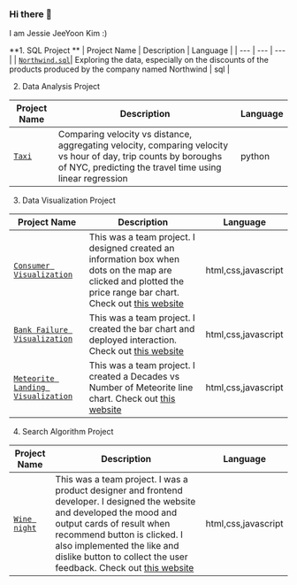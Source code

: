 ### Hi there 👋

I am Jessie JeeYoon Kim :) 

**1. SQL Project 
**
| Project Name | Description | Language |
| --- | --- | --- |
| [`Northwind.sql`](https://github.com/jeeyoonkim/sql-projects/blob/master/Northwind.sql)| Exploring the data, especially on the discounts of the products produced by the company named Northwind | sql |

2. Data Analysis Project 

| Project Name | Description | Language |
| --- | --- | --- |
| [`Taxi`](https://github.com/jeeyoonkim/taxi-data-analysis) | Comparing velocity vs distance, aggregating velocity, comparing velocity vs hour of day, trip counts by boroughs of NYC, predicting the travel time using linear regression | python |

3. Data Visualization Project 

| Project Name | Description | Language |
| --- | --- | --- |
| [`Consumer Visualization`](https://github.com/jeeyoonkim/consumer-visualization) | This was a team project. I designed created an information box when dots on the map are clicked and plotted the price range bar chart. Check out [this website](https://pittsburg-houses.onrender.com/) | html,css,javascript |
| [`Bank Failure Visualization`](https://github.com/jeeyoonkim/bank-failures-visualization) | This was a team project. I created the bar chart and deployed interaction. Check out [this website](https://bank-failures-visualization.onrender.com/) | html,css,javascript |
| [`Meteorite Landing Visualization`](https://github.com/jeeyoonkim/meteorite-landings-visualization) | This was a team project. I created a Decades vs Number of Meteorite line chart. Check out [this website](https://meteorite-landings-visualization.onrender.com/) | html,css,javascript |

4. Search Algorithm Project 

| Project Name | Description | Language |
| --- | --- | --- |
| [`Wine night`](https://github.com/jeeyoonkim/winenight) | This was a team project. I was a product designer and frontend developer. I designed the website and developed the mood and output cards of result when recommend button is clicked. I also implemented the like and dislike button to collect the user feedback. Check out [this website](http://4300showcase.infosci.cornell.edu:4520/) | html,css,javascript |


